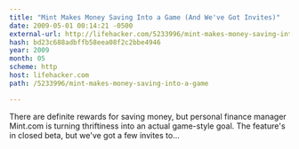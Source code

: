 ```yaml
---
title: "Mint Makes Money Saving Into a Game (And We've Got Invites)"
date: 2009-05-01 00:14:21 -0500
external-url: http://lifehacker.com/5233996/mint-makes-money-saving-into-a-game
hash: bd23c688adbffb58eea08f2c2bbe4946
year: 2009
month: 05
scheme: http
host: lifehacker.com
path: /5233996/mint-makes-money-saving-into-a-game

---
```


There are definite rewards for saving money, but personal finance manager Mint.com is turning thriftiness into an actual game-style goal. The feature's in closed beta, but we've got a few invites to...
